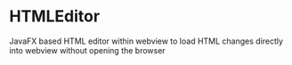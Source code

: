 # HTMLEditor
JavaFX based HTML editor within  webview to load HTML changes directly into webview without opening the browser
